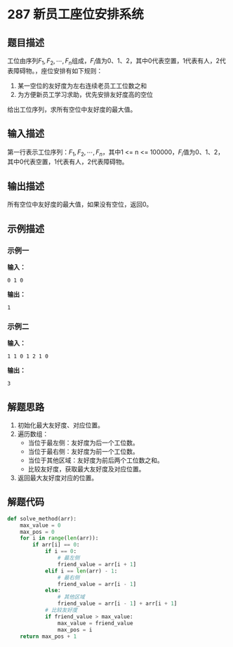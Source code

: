 # 287 新员工座位安排系统

## 题目描述

工位由序列$F_1,F_2,\cdots,F_n$组成，$F_i$值为0、1、2，其中0代表空置，1代表有人，2代表障碍物。，座位安排有如下规则：
1. 某一空位的友好度为左右连续老员工工位数之和
2. 为方便新员工学习求助，优先安排友好度高的空位

给出工位序列，求所有空位中友好度的最大值。

## 输入描述

第一行表示工位序列：$F_1,F_2,\cdots,F_n$，其中1 <= n <= 100000，$F_i$值为0、1、2，其中0代表空置，1代表有人，2代表障碍物。

## 输出描述

所有空位中友好度的最大值，如果没有空位，返回0。

## 示例描述

### 示例一

**输入：**
```
0 1 0
```

**输出：**
```
1
```

### 示例二

**输入：**
```
1 1 0 1 2 1 0
```

**输出：**
```
3
```

## 解题思路

1. 初始化最大友好度、对应位置。
2. 遍历数组：
    - 当位于最左侧：友好度为后一个工位数。
    - 当位于最右侧：友好度为前一个工位数。
    - 当位于其他区域：友好度为前后两个工位数之和。
    - 比较友好度，获取最大友好度及对应位置。
3. 返回最大友好度对应的位置。

## 解题代码

```python
def solve_method(arr):
    max_value = 0
    max_pos = 0
    for i in range(len(arr)):
        if arr[i] == 0:
            if i == 0:
                # 最左侧
                friend_value = arr[i + 1]
            elif i == len(arr) - 1:
                # 最右侧
                friend_value = arr[i - 1]
            else:
                # 其他区域
                friend_value = arr[i - 1] + arr[i + 1]
            # 比较友好度
            if friend_value > max_value:
                max_value = friend_value
                max_pos = i
    return max_pos + 1
```
